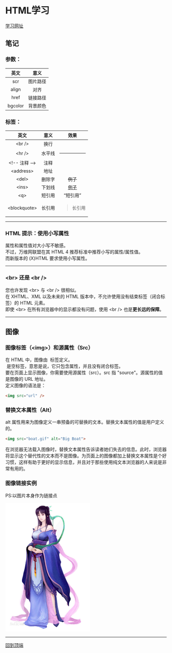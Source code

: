 # HTML学习
[学习网址](http://www.w3school.com.cn/html/index.asp)
## 笔记
### 参数：
  
   |英文|意义|
   |:--:|:--:|
   |scr|图片路径| 
   |align|对齐|
   |href|链接路径| 
   |bgcolor|背景颜色|

### 标签：

   |英文|意义|效果|
   |:--:|:--:|:--:|
   |\<br />|换行| 
   |\<hr />|水平线|<hr>|
   |\<!-- 注释 -->|注释|
   |\<address>|地址|
   |\<del>|删除字|<del>例子</del>|
   |\<ins>|下划线|<ins>例子</ins>|
   |\<q>|短引用|<q>短引用</q>|
   |\<blockquote>|长引用|<blockquote>长引用</blockquote>|
   

---------------

### HTML 提示：使用小写属性  
属性和属性值对大小写不敏感。  
不过，万维网联盟在其 HTML 4 推荐标准中推荐小写的属性/属性值。  
而新版本的 (X)HTML 要求使用小写属性。  

-----------------

### \<br> 还是 \<br />
您也许发现 \<br> 与 \<br /> 很相似。  
在 XHTML、XML 以及未来的 HTML 版本中，不允许使用没有结束标签（闭合标签）的 HTML 元素。  
即使 \<br> 在所有浏览器中的显示都没有问题，使用 \<br /> 也是**更长远的保障**。  

----------------

## 图像
### 图像标签（\<img>）和源属性（Src）
在 HTML 中，图像由 <img> 标签定义。  
<img> 是空标签，意思是说，它只包含属性，并且没有闭合标签。  
要在页面上显示图像，你需要使用源属性（src）。src 指 "source"。源属性的值是图像的 URL 地址。  
定义图像的语法是：  
```html
<img src="url" />
```
### 替换文本属性（Alt）
alt 属性用来为图像定义一串预备的可替换的文本。替换文本属性的值是用户定义的。
```html
<img src="boat.gif" alt="Big Boat">
```
在浏览器无法载入图像时，替换文本属性告诉读者她们失去的信息。此时，浏览器将显示这个替代性的文本而不是图像。为页面上的图像都加上替换文本属性是个好习惯，这样有助于更好的显示信息，并且对于那些使用纯文本浏览器的人来说是非常有用的。

### 图像链接实例
PS:以图片本身作为链接点

<a href="https://baike.baidu.com/item/柳梦璃/3622691?fr=aladdin"><img src="柳梦璃.jpg" height="400"></a>

---------------------

[回到顶端](#html学习)
